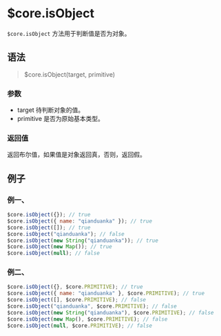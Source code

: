 # $core.isObject

`$core.isObject` 方法用于判断值是否为对象。

## 语法

> $core.isObject(target, primitive)

### 参数

- target 待判断对象的值。
- primitive 是否为原始基本类型。

### 返回值

返回布尔值，如果值是对象返回真，否则，返回假。

## 例子

### 例一、

```javascript
$core.isObject({}); // true
$core.isObject({ name: "qianduanka" }); // true
$core.isObject([]); // true
$core.isObject("qianduanka"); // false
$core.isObject(new String("qianduanka")); // true
$core.isObject(new Map()); // true
$core.isObject(null); // false
```

### 例二、

```javascript
$core.isObject({}, $core.PRIMITIVE); // true
$core.isObject({ name: "qianduanka" }, $core.PRIMITIVE); // true
$core.isObject([], $core.PRIMITIVE); // false
$core.isObject("qianduanka", $core.PRIMITIVE); // false
$core.isObject(new String("qianduanka"), $core.PRIMITIVE); // false
$core.isObject(new Map(), $core.PRIMITIVE); // false
$core.isObject(null, $core.PRIMITIVE); // false
```
